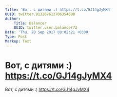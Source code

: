 ```yaml
---
Title: 'Вот, с дитями :) https://t.co/GJ14gJyMX4'
UUID: twitter.913267613706354688
Author:
    Title: Balancer
    UUID: twitter.user.balancer73
Date: 'Thu, 28 Sep 2017 08:02:21 +0300'
Type: Post
Markup: Text
---
```


# Вот, с дитями :) https://t.co/GJ14gJyMX4

Вот, с дитями :) https://t.co/GJ14gJyMX4